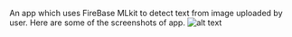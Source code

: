 An app which uses FireBase MLkit to detect text from image uploaded by user.
Here are some of the screenshots of app.
![alt text](https://www.google.com/search?q=png+image&sxsrf=ALeKk004MzgHbE2TxwH4IZEHAiktniQjGQ:1624963400457&source=lnms&tbm=isch&sa=X&ved=2ahUKEwjniIey1LzxAhWXYisKHbppAfQQ_AUoAXoECAEQAw&biw=1536&bih=722#imgrc=2VP-PgUMwlThNM)
